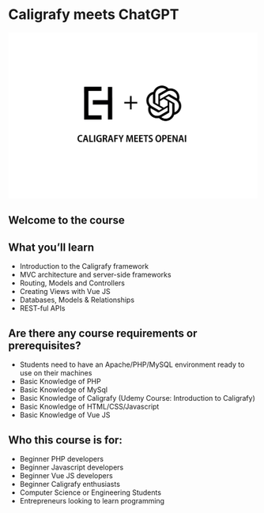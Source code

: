 # Caligrafy meets ChatGPT
![Caligrafy](https://github.com/caligrafy/caligrafy-openai-course/blob/main/caligrafy_openai2.png)

## Welcome to the course

## What you’ll learn
- Introduction to the Caligrafy framework
- MVC architecture and server-side frameworks
- Routing, Models and Controllers
- Creating Views with Vue JS
- Databases, Models & Relationships
- REST-ful APIs

## Are there any course requirements or prerequisites?
- Students need to have an Apache/PHP/MySQL environment ready to use on their machines
- Basic Knowledge of PHP
- Basic Knowledge of MySql
- Basic Knowledge of Caligrafy (Udemy Course: Introduction to Caligrafy)
- Basic Knowledge of HTML/CSS/Javascript
- Basic Knowledge of Vue JS

## Who this course is for:
- Beginner PHP developers
- Beginner Javascript developers
- Beginner Vue JS developers
- Beginner Caligrafy enthusiasts
- Computer Science or Engineering Students
- Entrepreneurs looking to learn programming
